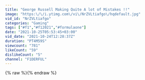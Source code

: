 ```yaml
---
title: "George Russell Making Quite A lot of Mistakes !!"
image: "https:\/\/i.ytimg.com\/vi\/NrZVLtiafgo\/hqdefault.jpg"
vid_id: "NrZVLtiafgo"
categories: "Gaming"
tags: ["#f1","#f12021","#formulaone"]
date: "2021-10-25T05:53:45+03:00"
vid_date: "2021-10-24T12:28:37Z"
duration: "PT4M59S"
viewcount: "781"
likeCount: "59"
dislikeCount: "5"
channel: "F1DERFUL"
---
```

{% raw %}{% endraw %}
